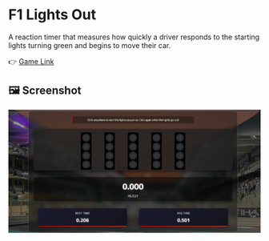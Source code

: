 # F1 Lights Out

A reaction timer that measures how quickly a driver responds to the starting lights turning green and begins to move their car.

👉 [Game Link](https://xmfaizan.github.io/f1-lightsOut/lightsout_index.html)

## 🖼️ Screenshot

![In-game Screenshot](ingame%20SS.png)
